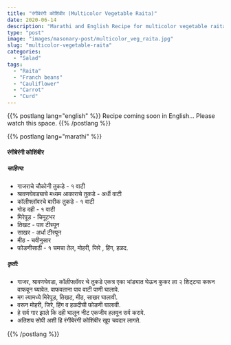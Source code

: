 ```yaml
---
title: "रंगीबेरंगी कोशिंबीर (Multicolor Vegetable Raita)"
date: 2020-06-14
description: "Marathi and English Recipe for multicolor vegetable raita"
type: "post"
image: "images/masonary-post/multicolor_veg_raita.jpg"
slug: "multicolor-vegetable-raita"
categories: 
  - "Salad"
tags:
  - "Raita"
  - "Franch beans"
  - "Cauliflower"
  - "Carrot"
  - "Curd"
---
```


{{% postlang lang="english" %}} 
 Recipe coming soon in English... Please watch this space. 
 {{% /postlang %}}





{{% postlang lang="marathi" %}}


#### रंगीबेरंगी कोशिंबीर



##### साहित्य:

- गाजराचे चौकोनी तुकडे - १ वाटी 
- श्रावणघेवड्याचे मध्यम आकाराचे तुकडे - अर्धी वाटी 
- कॉलीफ्लॉवरचे बारीक तुकडे - १ वाटी 
- गोड दही - १ वाटी 
- मिरेपूड - चिमूटभर  
- तिखट - पाव टीस्पून 
- साखर - अर्धा टीस्पून 
- मीठ - चवीनुसार 
- फोडणीसाठी - १ चमचा तेल, मोहरी, जिरे , हिंग, हळद. 


##### कृती: 


- गाजर, श्रावणघेवडा, कॉलीफ्लॉवर चे तुकडे एकत्र एका भांड्यात घेऊन कुकर ला २ शिट्ट्या करून वाफवून घ्यावेत. वाफवताना पाव वाटी पाणी घालावे. 
- मग त्यामध्ये मिरेपूड, तिखट, मीठ, साखर घालावी. 
- वरून मोहरी, जिरे, हिंग व हळदीची फोडणी घालावी. 
- हे सर्व गार झाले कि दही घालून नीट एकजीव हलवून सर्व करावे. 
- अतिशय सोपी अशी हि रंगीबेरंगी कोशिंबीर खूप चवदार लागते. 

 {{% /postlang %}}
